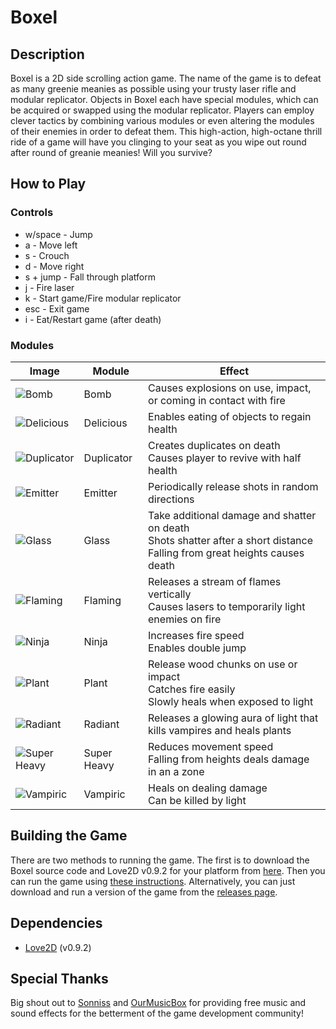# Boxel

## Description
Boxel is a 2D side scrolling action game.  The name of the game is to
defeat as many greenie meanies as possible using your trusty laser rifle
and modular replicator.  Objects in Boxel each have special modules, which
can be acquired or swapped using the modular replicator.  Players can
employ clever tactics by combining various modules or even altering the
modules of their enemies in order to defeat them.  This high-action,
high-octane thrill ride of a game will have you clinging to your seat as
you wipe out round after round of greanie meanies!  Will you survive?

## How to Play
### Controls
* w/space - Jump
* a - Move left
* s - Crouch
* d - Move right
* s + jump - Fall through platform
* j - Fire laser
* k - Start game/Fire modular replicator
* esc - Exit game
* i - Eat/Restart game (after death)

### Modules

| Image | Module | Effect
--- | --- | ---
![Bomb][Bomb] | Bomb | Causes explosions on use, impact, or coming in contact with fire
![Delicious][Delicious] | Delicious  | Enables eating of objects to regain health
![Duplicator][Duplicator] | Duplicator | Creates duplicates on death<br>Causes player to revive with half health
![Emitter][Emitter] | Emitter | Periodically release shots in random directions
![Glass][Glass] | Glass | Take additional damage and shatter on death<br>Shots shatter after a short distance<br>Falling from great heights causes death
![Flaming][Flaming] | Flaming | Releases a stream of flames vertically<br>Causes lasers to temporarily light enemies on fire
![Ninja][Ninja] | Ninja | Increases fire speed<br>Enables double jump
![Plant][Plant] | Plant | Release wood chunks on use or impact<br>Catches fire easily<br>Slowly heals when exposed to light
![Radiant][Radiant] | Radiant | Releases a glowing aura of light that kills vampires and heals plants
![Super Heavy][SuperHeavy] | Super Heavy | Reduces movement speed<br>Falling from heights deals damage in an a zone
![Vampiric][Vampiric] | Vampiric | Heals on dealing damage<br>Can be killed by light

## Building the Game
There are two methods to running the game.  The first is to download the
Boxel source code and Love2D v0.9.2 for your platform from
[here][Love2DVersions].  Then you can run the game using [these
instructions][Love2DGettingStarted].  Alternatively, you can just download
and run a version of the game from the [releases page][Releases].

## Dependencies
* [Love2D] \(v0.9.2\)

## Special Thanks
Big shout out to [Sonniss] and [OurMusicBox] for providing free music and sound effects for the betterment of the game development community!

[Sonniss]: http://www.sonniss.com/gameaudiogdc2016/
[Love2D]: https://love2d.org/
[OurMusicBox]: http://ourmusicbox.com/
[Bomb]:
https://raw.githubusercontent.com/Murfalo/game-off-2016/master/assets/spr/bomb.png
[Delicious]:
https://raw.githubusercontent.com/Murfalo/game-off-2016/master/assets/spr/delicious.png
[Duplicator]:
https://raw.githubusercontent.com/Murfalo/game-off-2016/master/assets/spr/duplicator.png
[Emitter]:
https://raw.githubusercontent.com/Murfalo/game-off-2016/master/assets/spr/emitter.png
[Glass]:
https://raw.githubusercontent.com/Murfalo/game-off-2016/master/assets/spr/glass.png
[Flaming]:
https://raw.githubusercontent.com/Murfalo/game-off-2016/master/assets/spr/fire.png
[Ninja]:
https://raw.githubusercontent.com/Murfalo/game-off-2016/master/assets/spr/ninja.png
[Plant]:
https://raw.githubusercontent.com/Murfalo/game-off-2016/master/assets/spr/wooden.png
[Radiant]:
https://raw.githubusercontent.com/Murfalo/game-off-2016/master/assets/spr/radiant.png
[SuperHeavy]:
https://raw.githubusercontent.com/Murfalo/game-off-2016/master/assets/spr/superHeavy.png
[Vampiric]:
https://raw.githubusercontent.com/Murfalo/game-off-2016/master/assets/spr/vampiric.png
[Love2DVersions]: https://bitbucket.org/rude/love/downloads
[Love2DGettingStarted]: https://love2d.org/wiki/Getting_Started
[Releases]: https://github.com/Murfalo/game-off-2016/releases
